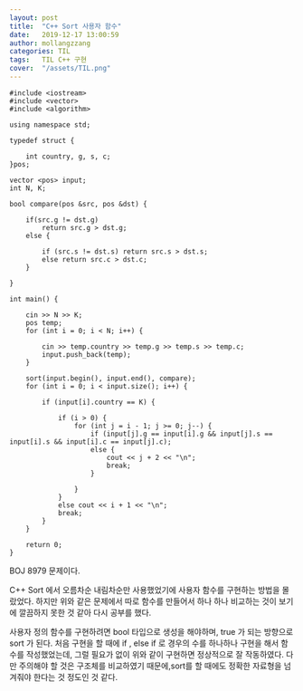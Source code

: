 ```yaml
---
layout: post
title:  "C++ Sort 사용자 함수"
date:   2019-12-17 13:00:59
author: mollangzzang
categories: TIL
tags:	TIL C++ 구현
cover:  "/assets/TIL.png"
---
```


```
#include <iostream>
#include <vector>
#include <algorithm>

using namespace std;

typedef struct {

	int country, g, s, c;
}pos;

vector <pos> input;
int N, K;

bool compare(pos &src, pos &dst) {

	if(src.g != dst.g)
		return src.g > dst.g;
	else {

		if (src.s != dst.s) return src.s > dst.s;
		else return src.c > dst.c;
	}
	
}

int main() {

	cin >> N >> K;
	pos temp;
	for (int i = 0; i < N; i++) {

		cin >> temp.country >> temp.g >> temp.s >> temp.c;
		input.push_back(temp);
	}

	sort(input.begin(), input.end(), compare);
	for (int i = 0; i < input.size(); i++) {

		if (input[i].country == K) {

			if (i > 0) {
				for (int j = i - 1; j >= 0; j--) {
					if (input[j].g == input[i].g && input[j].s == input[i].s && input[i].c == input[j].c);
					else {
						cout << j + 2 << "\n";
						break;
					}

				}
			}
			else cout << i + 1 << "\n";
			break;
		}
	}

	return 0;
}
```

BOJ 8979 문제이다.

C++ Sort 에서 오름차순 내림차순만 사용했었기에 사용자 함수를 구현하는 방법을 몰랐었다. 하지만 위와 같은 문제에서 따로 함수를 만들어서 하나 하나 비교하는 것이 보기에 깔끔하지 못한 것 같아 다시 공부를 했다.

사용자 정의 함수를 구현하려면 bool 타입으로 생성을 해야하며, true 가 되는 방향으로 sort 가 된다. 처음 구현을 할 때에 if , else if 로 경우의 수를 하나하나 구현을 해서 함수를 작성했었는데, 그럴 필요가 없이 위와 같이 구현하면 정상적으로 잘 작동하였다. 다만 주의해야 할 것은 구조체를 비교하였기 때문에,sort를 할 때에도 정확한 자료형을 넘겨줘야 한다는 것 정도인 것 같다.